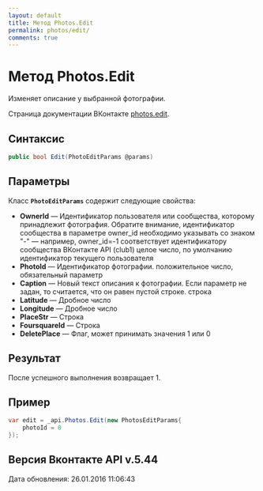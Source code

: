 ```yaml
---
layout: default
title: Метод Photos.Edit
permalink: photos/edit/
comments: true
---
```

# Метод Photos.Edit
Изменяет описание у выбранной фотографии.

Страница документации ВКонтакте [photos.edit](https://vk.com/dev/photos.edit).

## Синтаксис
``` csharp
public bool Edit(PhotoEditParams @params)
```

## Параметры
Класс **`PhotoEditParams`** содержит следующие свойства:

+ **OwnerId** — Идентификатор пользователя или сообщества, которому принадлежит фотография. Обратите внимание, идентификатор сообщества в параметре owner_id необходимо указывать со знаком "-" — например, owner_id=-1 соответствует идентификатору сообщества ВКонтакте API (club1)  целое число, по умолчанию идентификатор текущего пользователя
+ **PhotoId** — Идентификатор фотографии. положительное число, обязательный параметр
+ **Caption** — Новый текст описания к фотографии. Если параметр не задан, то считается, что он равен пустой строке. строка
+ **Latitude** — Дробное число
+ **Longitude** — Дробное число
+ **PlaceStr** — Строка
+ **FoursquareId** — Строка
+ **DeletePlace** — Флаг, может принимать значения 1 или 0

## Результат
После успешного выполнения возвращает 1.

## Пример
``` csharp
var edit = _api.Photos.Edit(new PhotosEditParams{
	photoId = 0
});
```

## Версия Вконтакте API v.5.44
Дата обновления: 26.01.2016 11:06:43
